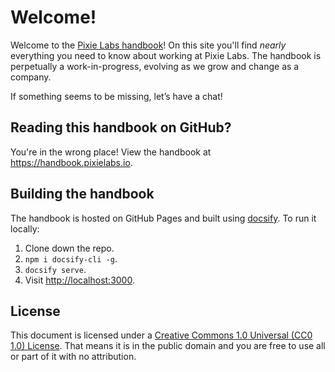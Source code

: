 # Welcome!

Welcome to the [Pixie Labs handbook](https://handbook.pixielabs.io/#/)! On this site you'll find _nearly_
everything you need to know about working at Pixie Labs. The handbook is 
perpetually a work-in-progress, evolving as we grow and change as a company.

If something seems to be missing, let’s have a chat!

## Reading this handbook on GitHub?

You're in the wrong place! View the handbook at https://handbook.pixielabs.io.

## Building the handbook

The handbook is hosted on GitHub Pages and built using
[docsify](https://docsify.js.org/#/). To run it locally:

1. Clone down the repo.
2. `npm i docsify-cli -g`.
3. `docsify serve`.
4. Visit [http://localhost:3000](http://localhost:3000).

## License

This document is licensed under a [Creative Commons 1.0 Universal (CC0 1.0)
License](https://creativecommons.org/publicdomain/zero/1.0/). That means it is
in the public domain and you are free to use all or part of it with no
attribution.
